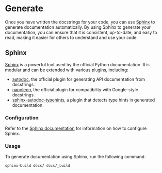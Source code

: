 # Generate

Once you have written the docstrings for your code, you can use [Sphinx](#sphinx) to generate documentation automatically. By using Sphinx to generate your documentation, you can ensure that it is consistent, up-to-date, and easy to read, making it easier for others to understand and use your code.

## Sphinx

[Sphinx](https://www.sphinx-doc.org/en/master/) is a powerful tool used by the official Python documentation. It is modular and can be extended with various plugins, including:
  - [autodoc](https://www.sphinx-doc.org/en/master/usage/extensions/autodoc.html), the official plugin for generating API documentation from docstrings.
  - [napoleon](https://www.sphinx-doc.org/en/master/usage/extensions/napoleon.html), the official plugin for compatibility with Google-style docstrings.
  - [sphinx-autodoc-typehints](https://pypi.org/project/sphinx-autodoc-typehints/), a plugin that detects type hints in generated documentation.

### Configuration

Refer to the [Sphinx documentation](https://www.sphinx-doc.org/en/master/) for information on how to configure Sphinx.

### Usage

To generate documentation using Sphinx, run the following command:

```sh
sphinx-build docs/ docs/_build
``` 
